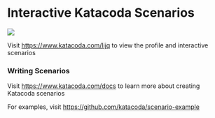 # Interactive Katacoda Scenarios

[![](http://shields.katacoda.com/katacoda/lijq/count.svg)](https://www.katacoda.com/lijq "Get your profile on Katacoda.com")

Visit https://www.katacoda.com/lijq to view the profile and interactive scenarios

### Writing Scenarios
Visit https://www.katacoda.com/docs to learn more about creating Katacoda scenarios

For examples, visit https://github.com/katacoda/scenario-example
